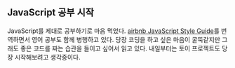 ## JavaScript 공부 시작

JavaScript를 제대로 공부하기로 마음 먹었다.
[airbnb JavaScript Style Guide](https://github.com/airbnb/javascript)를 번역하면서 영어 공부도 함께 병행하고 있다.
당장 코딩을 하고 싶은 마음이 굴뚝같지만 그래도 좋은 코드를 짜는 습관을 들이고 싶어서 읽고 있다.
내일부터는 토이 프로젝트도 당장 시작해보려고 생각중이다.